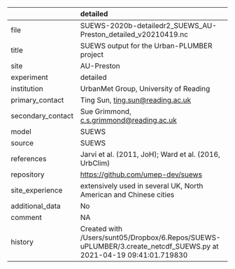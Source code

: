 |                   | detailed                                                                                                         |
|:------------------|:-----------------------------------------------------------------------------------------------------------------|
| file              | SUEWS-2020b-detailedr2_SUEWS_AU-Preston_detailed_v20210419.nc                                                    |
| title             | SUEWS output for the Urban-PLUMBER project                                                                       |
| site              | AU-Preston                                                                                                       |
| experiment        | detailed                                                                                                         |
| institution       | UrbanMet Group, University of Reading                                                                            |
| primary_contact   | Ting Sun, ting.sun@reading.ac.uk                                                                                 |
| secondary_contact | Sue Grimmond, c.s.grimmond@reading.ac.uk                                                                         |
| model             | SUEWS                                                                                                            |
| source            | SUEWS                                                                                                            |
| references        | Jarvi et al. (2011, JoH); Ward et al. (2016, UrbClim)                                                            |
| repository        | https://github.com/umep-dev/suews                                                                                |
| site_experience   | extensively used in several UK, North American and Chinese cities                                                |
| additional_data   | No                                                                                                               |
| comment           | NA                                                                                                               |
| history           | Created with /Users/sunt05/Dropbox/6.Repos/SUEWS-uPLUMBER/3.create_netcdf_SUEWS.py at 2021-04-19 09:41:01.719830 |
